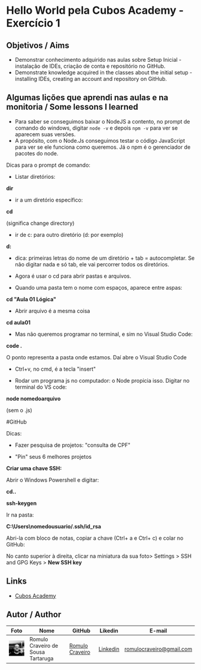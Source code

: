 # Hello World pela Cubos Academy - Exercício 1

## Objetivos / Aims

* Demonstrar conhecimento adquirido nas aulas sobre Setup Inicial - instalação de IDEs, criação de conta e repositório no GitHub.
* Demonstrate knowledge acquired in the classes about the initial setup - installing IDEs, creating an account and repository on GitHub.

## Algumas lições que aprendi nas aulas e na monitoria / Some lessons I learned

* Para saber se conseguimos baixar o NodeJS a contento, no prompt de comando do windows, digitar `node -v`  e depois `npm -v` para ver se aparecem suas versões.
* A propósito, com o Node.Js conseguimos testar o código JavaScript para ver se ele funciona como queremos. Já o npm é o gerenciador de pacotes do node.

Dicas para o prompt de comando:

- Listar diretórios:

**dir**

- ir a um diretório específico:

**cd**

(significa change directory)

- ir de c: para outro diretório (d: por exemplo)

**d:**

- dica: primeiras letras do nome de um diretório + tab = autocompletar. Se não digitar nada e só tab, ele vai percorrer todos os diretórios.

- Agora é usar o cd para abrir pastas e arquivos.

- Quando uma pasta tem o nome com espaços, aparece entre aspas:

**cd "Aula 01 Lógica"**

- Abrir arquivo é a mesma coisa

**cd aula01**

- Mas não queremos programar no terminal, e sim no Visual Studio Code:

**code .**

O ponto representa a pasta onde estamos. Daí abre o Visual Studio Code

- Ctrl+v, no cmd, é a tecla "insert"

- Rodar um programa js no computador: o Node propicia isso. Digitar no terminal do VS code:

**node nomedoarquivo**

(sem o .js)

#GitHub 

Dicas:

- Fazer pesquisa de projetos: "consulta de CPF"

- "Pin" seus 6 melhores projetos


**Criar uma chave SSH:**

Abrir o Windows Powershell e digitar:

**cd..**

**ssh-keygen**

Ir na pasta:

**C:\Users\nomedousuario/.ssh/id_rsa**

Abri-la com bloco de notas, copiar a chave (Ctrl+ a e Ctrl+ c) e colar no GitHub:

No canto superior à direita, clicar na miniatura da sua foto> Settings  > SSH and GPG Keys > **New SSH key**



## Links 

* [Cubos Academy](https://cubos.academy/)

## Autor / Author

| Foto                                   | Nome                               | GitHub                                               | Likedin                                                 | E-mail                   |
| -------------------------------------- | ---------------------------------- | ---------------------------------------------------- | ------------------------------------------------------- | ------------------------ |
| <img src="fotogit.jpeg" width="100px"> | Romulo Craveiro de Sousa Tartaruga | [Romulo Craveiro](https://github.com/romulocraveiro) | [Linkedin](https://www.linkedin.com/in/romulocraveiro/) | romulocraveiro@gmail.com |